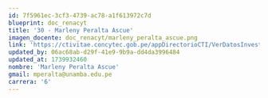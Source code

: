```yaml
---
id: 7f5961ec-3cf3-4739-ac78-a1f613972c7d
blueprint: doc_renacyt
title: '30 - Marleny Peralta Ascue'
imagen_docente: doc_renacyt/marleny_peralta_ascue.png
link: 'https://ctivitae.concytec.gob.pe/appDirectorioCTI/VerDatosInvestigador.do?id_investigador=96584'
updated_by: 06ac68ab-d29f-41e9-9b9a-dd4da3996484
updated_at: 1739932460
nombre: 'Marleny Peralta Ascue'
gmail: mperalta@unamba.edu.pe
carrera: '6'
---
```

